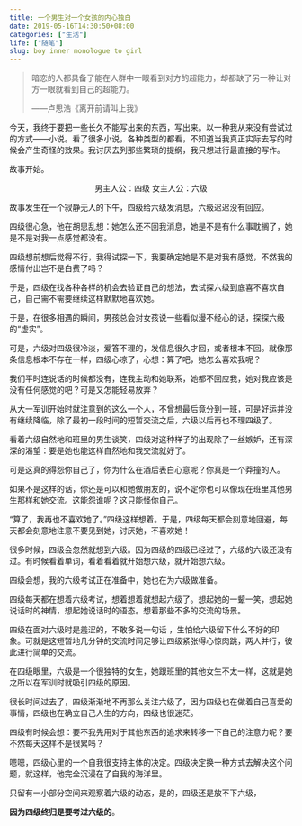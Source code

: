 ```yaml
---
title: 一个男生对一个女孩的内心独白
date: 2019-05-16T14:30:50+08:00
categories: ["生活"]
life: ["随笔"]
slug: boy inner monologue to girl
---
```


> 暗恋的人都具备了能在人群中一眼看到对方的超能力，却都缺了另一种让对方一眼就看到自己的超能力。
>
> ——卢思浩《离开前请叫上我》

今天，我终于要把一些长久不能写出来的东西，写出来。以一种我从来没有尝试过的方式——小说。看了很多小说，各种类型的都看，不知道当我真正实际去写的时候会产生奇怪的效果。我讨厌去列那些繁琐的提纲，我只想进行最直接的写作。

故事开始。

<center>男主人公：四级  女主人公：六级</center>

故事发生在一个寂静无人的下午，四级给六级发消息，六级迟迟没有回应。

四级很心急，他在胡思乱想：她怎么还不回我消息，她是不是有什么事耽搁了，她是不是对我一点感觉都没有。

四级想前想后觉得不行，我得试探一下，我要确定她是不是对我有感觉，不然我的感情付出岂不是白费了吗？

于是，四级在找各种各样的机会去验证自己的想法，去试探六级到底喜不喜欢自己，自己需不需要继续这样默默地喜欢她。

于是，在很多相遇的瞬间，男孩总会对女孩说一些看似漫不经心的话，探探六级的“虚实”。

可是，六级对四级很冷淡，爱答不理的，发信息很久才回，或者根本不回。就像那条信息根本不存在一样，四级心凉了，心想：算了吧，她怎么喜欢我呢？

我们平时连说话的时候都没有，连我主动和她联系，她都不回应我，她对我应该是没有任何感觉的吧？可是又怎能轻易放弃？

从大一军训开始时就注意到的这么一个人，不曾想最后竟分到一班，可是好运并没有继续降临，除了最初一段时间的短暂交流之后，六级以后再也不理四级了。

看着六级自然地和班里的男生谈笑，四级对这种样子的出现除了一丝嫉妒，还有深深的渴望：要是她也能这样自然地和我交流就好了。

可是这真的得怨你自己了，你为什么在酒后表白心意呢？你真是一个莽撞的人。

如果不是这样的话，你还是可以和她做朋友的，说不定你也可以像现在班里其他男生那样和她交流。这能怨谁呢？这只能怪你自己。

“算了，我再也不喜欢她了。”四级这样想着。于是，四级每天都会刻意地回避，每天都会刻意地注意不要见到她，讨厌她，不喜欢她！

很多时候，四级会忽然就想到六级。因为四级的四级已经过了，六级的六级还没有过。有时候看着单词，看着看着就开始想六级，就开始想六级。

四级会想，我的六级考试正在准备中，她也在为六级做准备。

四级每天都在想着六级考试，想着想着就想起六级了。想起她的一颦一笑，想起她说话时的神情，想起她说话时的语态。想着那些不多的交流的场景。

四级在面对六级时是羞涩的，不敢多说一句话 ，生怕给六级留下什么不好的印象。可就是这短暂地几分钟的交流时间足够让四级紧张得心惊肉跳，两人并行，彼此进行简单的交流。

在四级眼里，六级是一个很独特的女生，她跟班里的其他女生不太一样，这就是她之所以在军训时就吸引四级的原因。

很长时间过去了，四级渐渐地不再那么关注六级了，因为四级也在做着自己喜爱的事情，四级也在确立自己人生的方向，四级也很迷茫。

四级有时候会想：要不我先用对于其他东西的追求来转移一下自己的注意力呢？要不然每天这样不是很累吗？

嗯嗯，四级心里的一个自我很支持主体的决定。四级决定换一种方式去解决这个问题，就这样，他完全沉浸在了自我的海洋里。

只留有一小部分空间来观察着六级的动态，是的，四级还是放不下六级，

**因为四级终归是要考过六级的**。